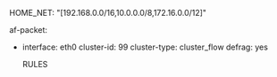 HOME_NET: "[192.168.0.0/16,10.0.0.0/8,172.16.0.0/12]"

af-packet:
  - interface: eth0
    cluster-id: 99
    cluster-type: cluster_flow
    defrag: yes
    
    RULES
